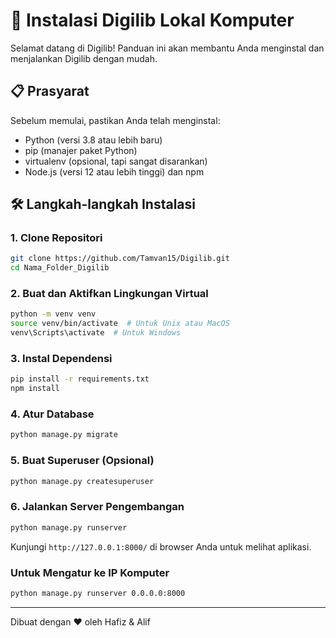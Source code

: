 # 🚀 Instalasi Digilib Lokal Komputer

Selamat datang di Digilib! Panduan ini akan membantu Anda menginstal dan menjalankan Digilib dengan mudah.

## 📋 Prasyarat

Sebelum memulai, pastikan Anda telah menginstal:

- Python (versi 3.8 atau lebih baru)
- pip (manajer paket Python)
- virtualenv (opsional, tapi sangat disarankan)
- Node.js (versi 12 atau lebih tinggi) dan npm

## 🛠️ Langkah-langkah Instalasi

### 1. Clone Repositori

```bash
git clone https://github.com/Tamvan15/Digilib.git
cd Nama_Folder_Digilib
```

### 2. Buat dan Aktifkan Lingkungan Virtual

```bash
python -m venv venv
source venv/bin/activate  # Untuk Unix atau MacOS
venv\Scripts\activate  # Untuk Windows
```

### 3. Instal Dependensi

```bash
pip install -r requirements.txt
npm install
```

### 4. Atur Database

```bash
python manage.py migrate
```

### 5. Buat Superuser (Opsional)

```bash
python manage.py createsuperuser
```

### 6. Jalankan Server Pengembangan

```bash
python manage.py runserver
```

Kunjungi `http://127.0.0.1:8000/` di browser Anda untuk melihat aplikasi.

### Untuk Mengatur ke IP Komputer
```bash
python manage.py runserver 0.0.0.0:8000
```

---

Dibuat dengan ❤️ oleh Hafiz & Alif